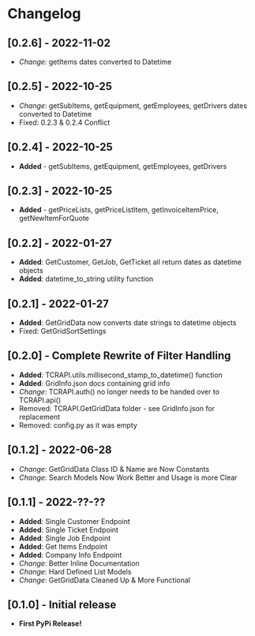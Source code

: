 # Changelog

## [0.2.6] - 2022-11-02
- *Change*: getItems dates converted to Datetime

## [0.2.5] - 2022-10-25
- *Change*: getSubItems, getEquipment, getEmployees, getDrivers dates converted to Datetime
- Fixed: 0.2.3 & 0.2.4 Conflict

## [0.2.4] - 2022-10-25
- **Added** - getSubItems, getEquipment, getEmployees, getDrivers

## [0.2.3] - 2022-10-25
- **Added** - getPriceLists, getPriceListItem, getInvoiceItemPrice, getNewItemForQuote


## [0.2.2] - 2022-01-27
- **Added**: GetCustomer, GetJob, GetTicket all return dates as datetime objects
- **Added**: datetime_to_string utility function

## [0.2.1] - 2022-01-27
- **Added**: GetGridData now converts date strings to datetime objects
- Fixed: GetGridSortSettings

## [0.2.0] - Complete Rewrite of Filter Handling
- **Added**: TCRAPI.utils.millisecond_stamp_to_datetime() function
- **Added**: GridInfo.json docs containing grid info
- *Change*: TCRAPI.auth() no longer needs to be handed over to TCRAPI.api()
- Removed: TCRAPI.GetGridData folder - see GridInfo.json for replacement
- Removed: config.py as it was empty


## [0.1.2] - 2022-06-28
- *Change*: GetGridData Class ID & Name are Now Constants
- *Change*: Search Models Now Work Better and Usage is more Clear

## [0.1.1] - 2022-??-??
- **Added**: Single Customer Endpoint
- **Added**: Single Ticket Endpoint
- **Added**: Single Job Endpoint
- **Added**: Get Items Endpoint
- **Added**: Company Info Endpoint
- *Change*: Better Inline Documentation
- *Change*: Hard Defined List Models
- *Change*: GetGridData Cleaned Up & More Functional


## [0.1.0] - Initial release  
- **First PyPi Release!**
